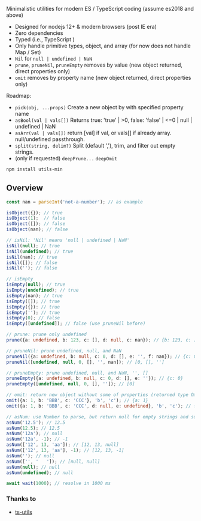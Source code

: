 
Minimalistic utilities for modern ES / TypeScript coding (assume es2018 and above)

- Designed for nodejs 12+ & modern browsers (post IE era)
- Zero dependencies
- Typed (i.e., TypeScript )
- Only handle primitive types, object, and array (for now does not handle Map / Set)
- `Nil` for `null | undefined | NaN`
- `prune`, `pruneNil`, `pruneEmpty` removes by value (new object returned, direct properties only)
- `omit` removes by property name (new object returned, direct properties only)


Roadmap: 

- `pick(obj, ...props)` Create a new object by with specified property name
- `asBool(val | vals[])` Returns true: 'true' | >0, false: 'false' | <=0 | null | undefined | NaN
- `asArr(val | vals[])` return [val] if val, or vals[] if already array. null/undefined passthrough.
- `split(string, delim?)` Split (default ','), trim, and filter out empty strings.
- (only if requested) `deepPrune...` `deepOmit`



```sh
npm install utils-min
```

## Overview


```ts
const nan = parseInt('not-a-number'); // as example

isObject({}); // true
isObject(1);  // false
isObject([]); // false
isObject(nan); // false

// isNil: 'Nil' means 'null | undefined | NaN'
isNil(null); // true
isNil(undefined); // true
isNil(nan); // true
isNil([]); // false
isNil(''); // false

// isEmpty
isEmpty(null); // true
isEmpty(undefined); // true
isEmpty(nan); // true
isEmpty([]); // true
isEmpty({}): // true
isEmpty(''); // true
isEmpty(0); // false
isEmpty([undefined]); // false (use pruneNil before)

// prune: prune only undefined
prune({a: undefined, b: 123, c: [], d: null, c: nan}); // {b: 123, c: [], d: null, c: nan}

// pruneNil: prune undefined, null, and NaN
pruneNil({a: undefined, b: null, c: 0, d: [], e: '', f: nan}); // {c: 0, d: [], e: ''}
pruneNil([undefined, null, 0, [], '', nan]); // [0, [], '']

// pruneEmpty: prune undefined, null, and NaN, '', []
pruneEmpty({a: undefined, b: null, c: 0, d: [], e: ''}); // {c: 0}
pruneEmpty([undefined, null, 0, [], '']); // [0]

// omit: return new object without some of properties (returned type Omit<T, K extends Extract<keyof T, string>>)
omit({a: 1, b: 'BBB', c: 'CCC'}, 'b', 'c'); // {a: 1}
omit({a: 1, b: 'BBB', c: 'CCC', d: null, e: undefined}, 'b', 'c'); // {a: 1, d: null, e: undefined}

// asNum: use Number to parse, but return null for empty strings and support array.
asNum('12.5'); // 12.5
asNum(12.5); // 12.5
asNum('12a'); // null
asNum('12a', -1); // -1
asNum(['12', 13, 'aa']); // [12, 13, null]
asNum(['12', 13, 'aa'], -1); // [12, 13, -1]
asNum(''); // null
asNum(['', '   ']); // [null, null]
asNum(null); // null
asNum(undefined); // null

await wait(1000); // resolve in 1000 ms

```



### Thanks to

- [ts-utils](https://www.npmjs.com/package/ts-utils)

